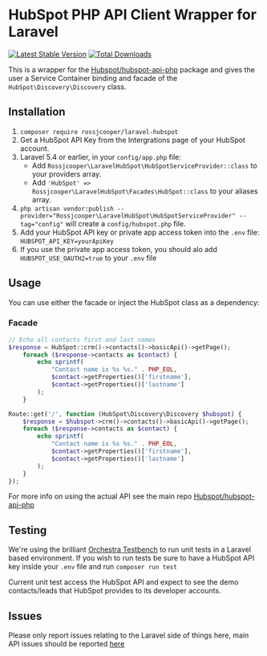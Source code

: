 # HubSpot PHP API Client Wrapper for Laravel

[![Latest Stable Version](https://poser.pugx.org/rossjcooper/laravel-hubspot/v/stable)](https://packagist.org/packages/rossjcooper/laravel-hubspot) [![Total Downloads](https://poser.pugx.org/rossjcooper/laravel-hubspot/downloads)](https://packagist.org/packages/rossjcooper/laravel-hubspot)

This is a wrapper for the [Hubspot/hubspot-api-php](https://github.com/HubSpot/hubspot-api-php) package and gives the user a Service Container binding and facade of the `HubSpot\Discovery\Discovery` class.

## Installation
1. `composer require rossjcooper/laravel-hubspot`
2. Get a HubSpot API Key from the Intergrations page of your HubSpot account.
3. Laravel 5.4 or earlier, in your `config/app.php` file:
    - Add `Rossjcooper\LaravelHubSpot\HubSpotServiceProvider::class` to your providers array.
    - Add `'HubSpot' => Rossjcooper\LaravelHubSpot\Facades\HubSpot::class` to your aliases array.
4. `php artisan vendor:publish --provider="Rossjcooper\LaravelHubSpot\HubSpotServiceProvider" --tag="config"` will create a `config/hubspot.php` file.
5. Add your HubSpot API key or private app access token  into the `.env` file: `HUBSPOT_API_KEY=yourApiKey`
6. If you use the private app access token, you should alo add `HUBSPOT_USE_OAUTH2=true` to your `.env` file

## Usage
You can use either the facade or inject the HubSpot class as a dependency:
### Facade
```php
// Echo all contacts first and last names
$response = HubSpot::crm()->contacts()->basicApi()->getPage();
    foreach ($response->contacts as $contact) {
        echo sprintf(
            "Contact name is %s %s." . PHP_EOL,
            $contact->getProperties()['firstname'],
            $contact->getProperties()['lastname']
        );
    }
```
```php
Route::get('/', function (HubSpot\Discovery\Discovery $hubspot) {
    $response = $hubspot->crm()->contacts()->basicApi()->getPage();
    foreach ($response->contacts as $contact) {
        echo sprintf(
            "Contact name is %s %s." . PHP_EOL,
            $contact->getProperties()['firstname'],
            $contact->getProperties()['lastname']
        );
    }
});
```

For more info on using the actual API see the main repo [Hubspot/hubspot-api-php](https://github.com/HubSpot/hubspot-api-php)

## Testing

We're using the brilliant [Orchestra Testbench](https://github.com/orchestral/testbench) to run unit tests in a Laravel based environment. If you wish to run tests be sure to have a HubSpot API key inside your `.env` file and run `composer run test`

Current unit test access the HubSpot API and expect to see the demo contacts/leads that HubSpot provides to its developer accounts.

## Issues
Please only report issues relating to the Laravel side of things here, main API issues should be reported [here](https://github.com/HubSpot/hubspot-api-php/issues)
